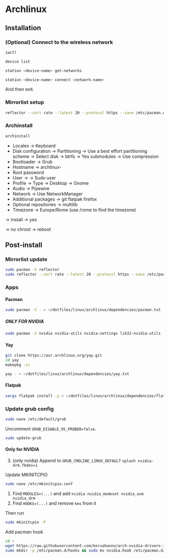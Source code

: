 # Archlinux

## Installation

### (Optional) Connect to the wireless network

```bash
iwctl
```

```bash
device list
```

```bash
station <device-name> get-networks
```

```bash
station <device-name> connect <network-name>
```

And then exit.

### Mirrorlist setup

```bash
reflector --sort rate --latest 20 --protocol https --save /etc/pacman.d/mirrorlist
```

### Archinstall

```bash
archinstall
```

-   Locales -> Keyboard
-   Disk configuration -> Partitioning -> Use a best effort partitioning scheme -> Select disk -> btrfs -> Yes submodules -> Use compression
-   Bootloader -> Grub
-   Hostname -> archlinux-<device>
-   Root password
-   User -> <username> -> Sudo user
-   Profile -> Type -> Desktop -> Gnome
-   Audio -> Pipewire
-   Network -> Use NetworkManager
-   Additional packages -> git flatpak firefox
-   Optional repositories -> multilib
-   Timezone -> Europe/Rome (use /rome to find the timezone)

-> install -> yes

-> no chroot -> reboot

## Post-install

### Mirrorlist update

```bash
sudo pacman -S reflector
sudo reflector --sort rate --latest 20 --protocol https --save /etc/pacman.d/mirrorlist
```

### Apps

#### Pacman

```bash
sudo pacman -S - < ~/dotfiles/linux/archlinux/dependencies/pacman.txt
```

##### ONLY FOR NVIDIA

```bash
sudo pacman -S nvidia nvidia-utils nvidia-settings lib32-nvidia-utils
```

#### Yay

```bash
git clone https://aur.archlinux.org/yay.git
cd yay
makepkg -si
```

```bash
yay - < ~/dotfiles/linux/archlinux/dependencies/yay.txt
```

#### Flatpak

```bash
xargs flatpak install -y < ~/dotfiles/linux/archlinux/dependencies/flatpak.txt
```

### Update grub config

```bash
sudo nano /etc/default/grub
```

Uncomment `GRUB_DISABLE_OS_PROBER=false`.

```bash
sudo update-grub
```

#### Only for NVIDIA

3. (only nvidia) Append to `GRUB_CMDLINE_LINUX_DEFAULT` `splash nvidia-drm.fbdev=1`

Update MKINITCPIO

```bash
sudo nano /etc/mkinitcpio.conf
```

1. Find `MODULES=(...)` and add `nvidia nvidia_modeset nvidia_uvm nvidia_drm`
2. Find `HOOKS=(...)` and remove `kms` from it

Then run

```bash
sudo mkinitcpio -P
```

Add pacman hook

```bash
cd ~
wget https://raw.githubusercontent.com/korvahannu/arch-nvidia-drivers-installation-guide/main/nvidia.hook
sudo mkdir -p /etc/pacman.d/hooks && sudo mv nvidia.hook /etc/pacman.d/hooks/
```
